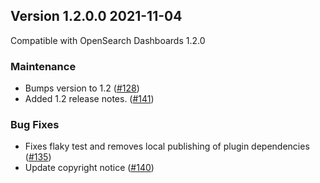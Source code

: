 ## Version 1.2.0.0 2021-11-04

Compatible with OpenSearch Dashboards 1.2.0

### Maintenance
* Bumps version to 1.2 ([#128](https://github.com/opensearch-project/alerting-dashboards-plugin/pull/128))
* Added 1.2 release notes. ([#141](https://github.com/opensearch-project/alerting-dashboards-plugin/pull/141))

### Bug Fixes
* Fixes flaky test and removes local publishing of plugin dependencies ([#135](https://github.com/opensearch-project/alerting-dashboards-plugin/pull/135))
* Update copyright notice ([#140](https://github.com/opensearch-project/alerting-dashboards-plugin/pull/140))